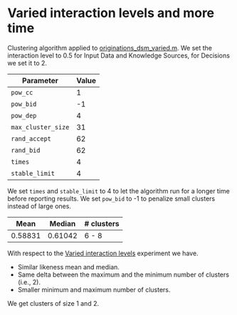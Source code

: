 # Varied interaction levels and more time

Clustering algorithm applied to [originations_dsm_varied.m](/dsm/originations_dsm_varied.m). We set the interaction level to 0.5 for Input Data and Knowledge Sources, for Decisions we set it to 2.

| **Parameter**          | **Value** |
| --- | --- |
| `pow_cc`           |     1 |
| `pow_bid`          |    -1 |
| `pow_dep`          |     4 |
| `max_cluster_size` |    31 |
| `rand_accept`      |    62 |
| `rand_bid`         |    62 |
| `times`            |     4 |
| `stable_limit`     |     4 |

We set `times` and `stable_limit` to 4 to let the algorithm run for a longer time before reporting results. We set `pow_bid` to -1 to penalize small clusters instead of large ones.

| **Mean** | **Median** | **# clusters** |
| --- | --- | --- |
| 0.58831 | 0.61042 | 6 - 8 |

With respect to the [Varied interaction levels](/results/07-varied-interaction-levels) experiment we have.

- Similar likeness mean and median.
- Same delta between the maximum and the minimum number of clusters (i.e., 2).
- Smaller minimum and maximum number of clusters.

We get clusters of size 1 and 2.